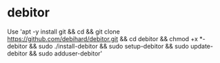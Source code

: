 # debitor
Use
'apt -y install git && cd && git clone https://github.com/debihard/debitor.git && cd debitor && chmod +x *-debitor && sudo ./install-debitor && sudo setup-debitor &&  sudo update-debitor && sudo adduser-debitor'
